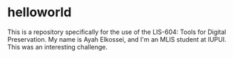 # helloworld
This is a repository specifically for the use of the LIS-604: Tools for Digital Preservation. 
My name is Ayah Elkossei, and I'm an MLIS student at IUPUI. 
This was an interesting challenge. 
